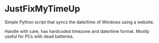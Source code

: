 # JustFixMyTimeUp
Simple Python script that syncs the date/time of Windows using a website.

Handle with care, has hardcoded timezone and date/time format.
Mostly useful for PCs with dead batteries.

